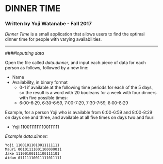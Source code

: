 # DINNER TIME
### Written by Yoji Watanabe - Fall 2017
_Dinner Time_ is a small application that allows users to find the optimal dinner time for people with varying availabilities.
***

####*Inputting data*

Open the file called _data.dinner_, and input each piece of data for each person as follows, followed by a new line:
* Name
* Availability, in binary format
	* 0-1 if available at the following time periods for each of the 5 days, so the result is a word with 20 booleans for a week with four dinners with five possible times:
	* 6:00-6:29, 6:30-6:59, 7:00-7:29, 7:30-7:59, 8:00-8:29

Example, for a person Yoji who is available from 6:00-6:59 and 8:00-8:29 on days one and three, and available at all five times on days two and four:
* Yoji 11001111111100111111

*Example _data.dinner_:*
```
Yoji 11001011010011111111
Mauri 00101111001100000011
Jake 11100100111100111101
Aidan 01111110011111011111
```

